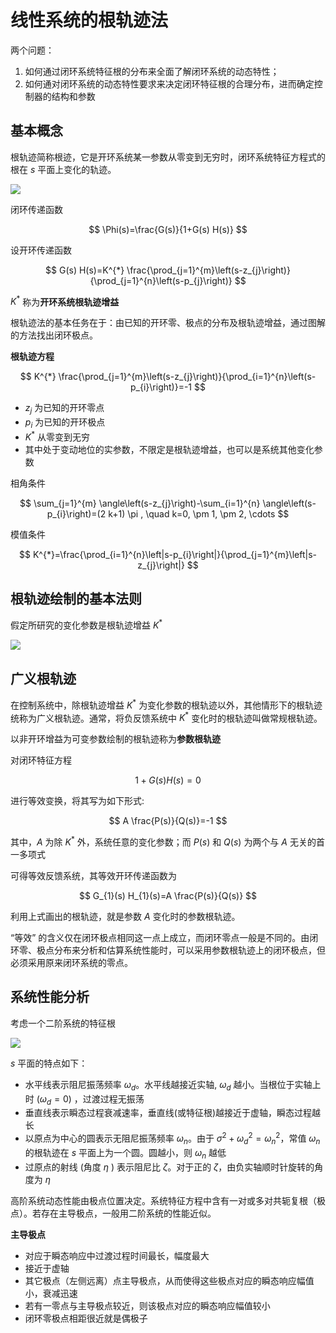 # 线性系统的根轨迹法

两个问题：

1. 如何通过闭环系统特征根的分布来全面了解闭环系统的动态特性；
2. 如何通对闭环系统的动态特性要求来决定闭环特征根的合理分布，进而确定控制器的结构和参数

## 基本概念

根轨迹简称根迹，它是开环系统某一参数从零变到无穷时，闭环系统特征方程式的根在  $s$  平面上变化的轨迹。

![](PasteImage/2023-10-23-11-18-56.png)

闭环传递函数

$$
\Phi(s)=\frac{G(s)}{1+G(s) H(s)}
$$

设开环传递函数

$$
G(s) H(s)=K^{*} \frac{\prod_{j=1}^{m}\left(s-z_{j}\right)}{\prod_{j=1}^{n}\left(s-p_{j}\right)}
$$

$K^{*}$  称为**开环系统根轨迹增益**

根轨迹法的基本任务在于：由已知的开环零、极点的分布及根轨迹增益，通过图解的方法找出闭环极点。

**根轨迹方程**

$$
K^{*} \frac{\prod_{j=1}^{m}\left(s-z_{j}\right)}{\prod_{i=1}^{n}\left(s-p_{i}\right)}=-1
$$

- $z_{j}$  为已知的开环零点
- $p_{i}$  为已知的开环极点
- $K^{*}$  从零变到无穷
- 其中处于变动地位的实参数，不限定是根轨迹增益，也可以是系统其他变化参数

相角条件

$$
\sum_{j=1}^{m} \angle\left(s-z_{j}\right)-\sum_{i=1}^{n} \angle\left(s-p_{i}\right)=(2 k+1) \pi , \quad k=0, \pm 1, \pm 2, \cdots
$$

模值条件

$$
K^{*}=\frac{\prod_{i=1}^{n}\left|s-p_{i}\right|}{\prod_{j=1}^{m}\left|s-z_{j}\right|}
$$

## 根轨迹绘制的基本法则

假定所研究的变化参数是根轨迹增益  $K^*$

![](PasteImage/2023-10-23-11-39-36.png)

## 广义根轨迹

在控制系统中，除根轨迹增益  $K^{*}$  为变化参数的根轨迹以外，其他情形下的根轨迹统称为广义根轨迹。通常，将负反馈系统中  $K^{*}$  变化时的根轨迹叫做常规根轨迹。

以非开环增益为可变参数绘制的根轨迹称为**参数根轨迹**

对闭环特征方程

$$
1+G(s) H(s)=0
$$

进行等效变换，将其写为如下形式:

$$
A \frac{P(s)}{Q(s)}=-1
$$

其中，$A$  为除  $K^{*}$  外，系统任意的变化参数；而  $P(s)$  和  $Q(s)$  为两个与  $A$  无关的首一多项式

可得等效反馈系统，其等效开环传递函数为

$$
G_{1}(s) H_{1}(s)=A \frac{P(s)}{Q(s)}
$$

利用上式画出的根轨迹，就是参数  $A$  变化时的参数根轨迹。

“等效” 的含义仅在闭环极点相同这一点上成立，而闭环零点一般是不同的。由闭环零、极点分布来分析和估算系统性能时，可以采用参数根轨迹上的闭环极点，但必须采用原来闭环系统的零点。

## 系统性能分析

考虑一个二阶系统的特征根

![](PasteImage/2023-10-30-21-42-42.png)

$s$  平面的特点如下：

- 水平线表示阻尼振荡频率  $\omega_{d}$。水平线越接近实轴,  $\omega_{d}$  越小。当根位于实轴上时  $\left(\omega_{d}=0\right)$ ，过渡过程无振荡
- 垂直线表示瞬态过程衰减速率，垂直线(或特征根)越接近于虚轴，瞬态过程越长
- 以原点为中心的圆表示无阻尼振荡频率  $\omega_{n}$。由于  $\sigma^{2}+\omega_{d}^{2}=\omega_{n}^{2}$，常值  $\omega_{n}$  的根轨迹在  $s$  平面上为一个圆。圆越小，则  $\omega_{n}$  越低
- 过原点的射线 (角度  $\eta$  ) 表示阻尼比  $\zeta$。对于正的  $\zeta$，由负实轴顺时针旋转的角度为  $\eta$

高阶系统动态性能由极点位置决定。系统特征方程中含有一对或多对共轭复根（极点）。若存在主导极点，一般用二阶系统的性能近似。

**主导极点**

- 对应于瞬态响应中过渡过程时间最长，幅度最大
- 接近于虚轴
- 其它极点（左侧远离）点主导极点，从而使得这些极点对应的瞬态响应幅值小，衰减迅速
- 若有一零点与主导极点较近，则该极点对应的瞬态响应幅值较小
- 闭环零极点相距很近就是偶极子


